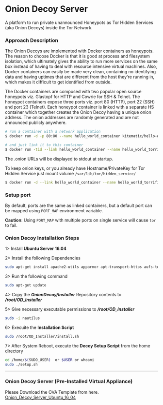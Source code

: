 # Onion Decoy Server

A platform to run private unannounced Honeypots as Tor Hidden Services (aka Onion Decoys) inside the Tor Network.


### Approach Description

The Onion Decoys are implemented with Docker containers as honeypots. The reason to choose Docker is that it is good at process and filesystem isolation, which ultimately gives the ability to run more services on the same box instead of having to deal with resource intensive virtual machines. Also, Docker containers can easily be made very clean, containing no identifying data and having uptimes that are different from the host they're running in, which makes it difficult to get identified from outside. 

The Docker containers are composed with two popular open source honeypots viz. Glastopf for HTTP and Cowrie for SSH & Telnet. The honeypot containers expose three ports viz. port 80 (HTTP), port 22 (SSH) and port 23 (Telnet). Each honeypot container is linked with a separate HS container which together creates the Onion Decoy having a unique onion address. The onion addresses are randomly generated and are not announced publicly anywhere.


```sh
# run a container with a network application
$ docker run -d -p 80:80 --name hello_world_container kitematic/hello-world-nginx

# and just link it to this container
$ docker run -tid --link hello_world_container --name hello_world_torrified_container iotdocktor/container-torrify
```

The .onion URLs will be displayed to stdout at startup.

To keep onion keys, or you already have Hostname/PrivateKey for Tor Hidden Service
just mount volume `/var/lib/tor/hidden_service/`

```sh
$ docker run -d --link hello_world_container --name hello_world_torrified_container --volume /path/to/keys:/var/lib/tor/hidden_service/ iotdocktor/container-torrify
```

### Setup port

By default, ports are the same as linked containers, but a default port can be mapped using `PORT_MAP` environment variable.

__Caution__: Using `PORT_MAP` with multiple ports on single service will cause `tor` to fail.


### Onion Decoy Installation Steps


1> Install __Ubuntu Server 16.04__

2> Install the following Dependencies
```sh
sudo apt-get install apache2-utils apparmor apt-transport-https aufs-tools bash-completion build-essential ca-certificates cgroupfs-mount curl dialog dnsutils docker.io dstat ethtool genisoimage git glances html2text htop iptables iw libltdl7 lm-sensors man nginx-extras nodejs npm ntp openssh-server openssl syslinux psmisc pv python-pip vim wireless-tools wpasupplicant
```

3> Run the following command
```sh
sudo apt-get update
```

4> Copy the ___OnionDecoy/Installer___ Repository contents to ___/root/OD_Installer___

5> Give necessary executable permissions to ___/root/OD_Installer___
```sh
sudo -i nautilus
```

6> Execuite the __Installation Script__
```sh
sudo /root/OD_Installer/install.sh
```

7> After System Reboot, execute the __Decoy Setup Script__ from the home directory
```sh
cd /home/$(SUDO_USER)  or $USER or whoami
sudo ./setup.sh
```

---

### Onion Decoy Server (Pre-Installed Virtual Appliance)
Please Download the OVA Template from here.
[Onion_Decoy_Server_Ubuntu_16_04](https://drive.google.com/open?id=0B8mjYbIXCEyzOXduTFQ0WnBoWE0 "Onion Decoy Server v1.0")